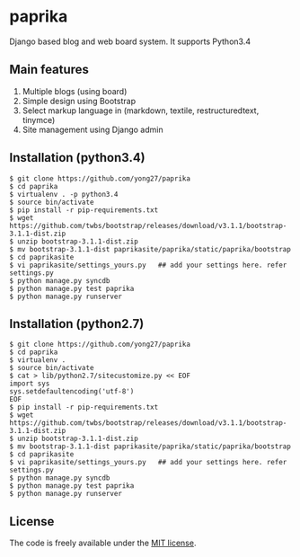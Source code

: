 paprika
=======

Django based blog and web board system. It supports Python3.4

## Main features
 1. Multiple blogs (using board)
 2. Simple design using Bootstrap
 3. Select markup language in (markdown, textile, restructuredtext, tinymce)
 4. Site management using Django admin

## Installation (python3.4)

    $ git clone https://github.com/yong27/paprika
    $ cd paprika
    $ virtualenv . -p python3.4
    $ source bin/activate
    $ pip install -r pip-requirements.txt
    $ wget https://github.com/twbs/bootstrap/releases/download/v3.1.1/bootstrap-3.1.1-dist.zip
    $ unzip bootstrap-3.1.1-dist.zip
    $ mv bootstrap-3.1.1-dist paprikasite/paprika/static/paprika/bootstrap
    $ cd paprikasite
    $ vi paprikasite/settings_yours.py   ## add your settings here. refer settings.py
    $ python manage.py syncdb
    $ python manage.py test paprika
    $ python manage.py runserver

## Installation (python2.7)

    $ git clone https://github.com/yong27/paprika
    $ cd paprika
    $ virtualenv .
    $ source bin/activate
    $ cat > lib/python2.7/sitecustomize.py << EOF
    import sys
    sys.setdefaultencoding('utf-8')
    EOF
    $ pip install -r pip-requirements.txt
    $ wget https://github.com/twbs/bootstrap/releases/download/v3.1.1/bootstrap-3.1.1-dist.zip
    $ unzip bootstrap-3.1.1-dist.zip
    $ mv bootstrap-3.1.1-dist paprikasite/paprika/static/paprika/bootstrap
    $ cd paprikasite
    $ vi paprikasite/settings_yours.py   ## add your settings here. refer settings.py
    $ python manage.py syncdb
    $ python manage.py test paprika
    $ python manage.py runserver

## License

The code is freely available under the [MIT license][1].

[1]: http://www.opensource.org/licenses/mit-license.html
